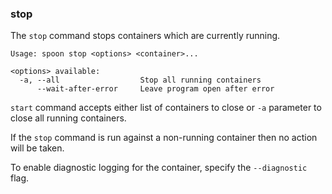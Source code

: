 ### stop

The `stop` command stops containers which are currently running. 

```
Usage: spoon stop <options> <container>...

<options> available:
  -a, --all                  Stop all running containers
      --wait-after-error     Leave program open after error

```

`start` command accepts either list of containers to close or `-a` parameter to close all running containers.

If the `stop` command is run against a non-running container then no action will be taken. 

To enable diagnostic logging for the container, specify the `--diagnostic` flag. 
